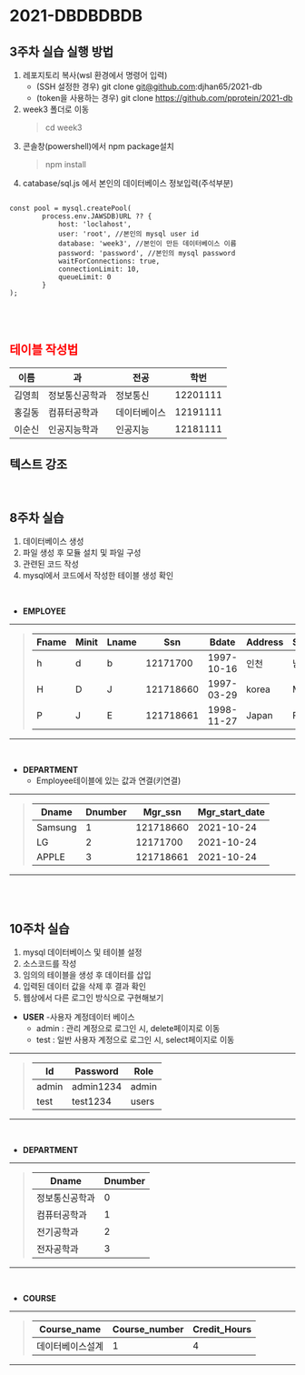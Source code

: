 # 2021-DBDBDBDB

## 3주차 실습 실행 방법
1. 레포지토리 복사(wsl 환경에서 명령어 입력)
    - (SSH 설정한 경우) git clone git@github.com:djhan65/2021-db
    - (token을 사용하는 경우) git clone https://github.com/pprotein/2021-db
2. week3 폴더로 이동    
    > cd week3
3. 콘솔창(powershell)에서 npm package설치
    > npm install
4. catabase/sql.js 에서 본인의 데이터베이스 정보입력(주석부분)
<pre>
<code>
const pool = mysql.createPool(
        process.env.JAWSDB)URL ?? {
            host: 'loclahost',
            user: 'root', //본인의 mysql user id
            database: 'week3', //본인이 만든 데이터베이스 이름
            password: 'password', //본인의 mysql password
            waitForConnections: true,
            connectionLimit: 10,
            queueLimit: 0
        }
);
</code>
</pre>

 <br>

 ## <span style="color:red">테이블 작성법</span>

 이름|과|전공|학번
 ---|---|---|---|
 김영희|정보통신공학과|정보통신|12201111|
 홍길동|컴퓨터공학과|데이터베이스|12191111|
 이순신|인공지능학과|인공지능|12181111|

 ## 텍스트 강조

<br>

## 8주차 실습
1. 데이터베이스 생성 
2. 파일 생성 후 모듈 설치 및 파일 구성
3. 관련된 코드 작성
4. mysql에서 코드에서 작성한 테이블 생성 확인

<br>

- **EMPLOYEE**

***
>Fname|Minit|Lname|Ssn|Bdate|Address|Sex|Salary|Super_ssn|Dno
>---|---|---|---|---|---|---|---|---|---|
>h|d|b|12171700|1997-10-16|인천|남|1000|NULL|1
>H|D|J|121718660|1997-03-29|korea|M|1000|121718660|1
>P|J|E|121718661|1998-11-27|Japan|F|100|12171700|2

***

<br>

- **DEPARTMENT**
    - Employee테이블에 있는 값과 연결(키연결)

***
>Dname|Dnumber|Mgr_ssn|Mgr_start_date
>---|---|---|---|
>Samsung|1|121718660|2021-10-24
>LG|2|12171700|2021-10-24
>APPLE|3|121718661|2021-10-24
***

<br>
<br>

## 10주차 실습
1. mysql 데이터베이스 및 테이블 설정
2. 소스코드를 작성
3. 임의의 테이블을 생성 후 데이터를 삽입
4. 입력된 데이터 값을 삭제 후 결과 확인
5. 웹상에서 다른 로그인 방식으로 구현해보기

- **USER**
    -사용자 계정데이터 베이스
    - admin : 관리 계정으로 로그인 시, delete페이지로 이동
    - test : 일반 사용자 계정으로 로그인 시,
    select페이지로 이동

***
>Id|Password|Role
>---|---|---|
>admin|admin1234|admin
>test|test1234|users
***

<br>

- **DEPARTMENT**

***
>Dname|Dnumber
>---|---|
>정보통신공학과|0
>컴퓨터공학과|1
>전기공학과|2
>전자공학과|3
***

<br>

- **COURSE**

***
>Course_name|Course_number|Credit_Hours
>---|---|---|
>데이터베이스설계|1|4
***

